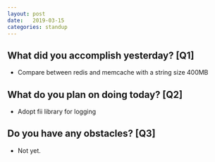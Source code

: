 ```yaml
---
layout:	post
date:	2019-03-15
categories:	standup
---
```

## What did you accomplish yesterday? [Q1]

- Compare between redis and memcache with a string size 400MB

## What do you plan on doing today? [Q2]

- Adopt fii library for logging

## Do you have any obstacles? [Q3]

- Not yet.